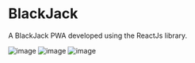# BlackJack

A BlackJack PWA developed using the ReactJs library. 

![image](https://user-images.githubusercontent.com/58138204/152266329-e2d4d177-1600-4bb5-b53a-5dc2c1deb965.png)
![image](https://user-images.githubusercontent.com/58138204/152266398-c9cdf35a-bded-4698-a36e-609e025a8944.png)
![image](https://user-images.githubusercontent.com/58138204/152266462-fe97344b-aca7-4cdf-9f39-ec2fe667199f.png)


